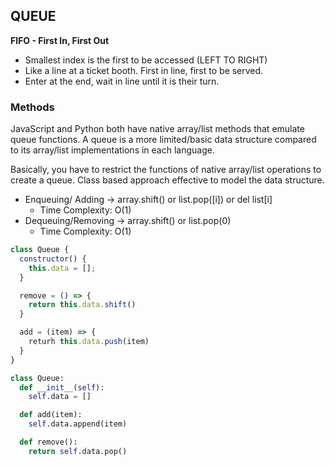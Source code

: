 ## QUEUE
**FIFO - First In, First Out**
- Smallest index is the first to be accessed (LEFT TO RIGHT) 
- Like a line at a ticket booth. First in line, first to be served.
- Enter at the end, wait in line until it is their turn.

### Methods
JavaScript and Python both have native array/list methods that emulate queue functions. A queue is a more limited/basic data structure compared to its array/list implementations in each language.

Basically, you have to restrict the functions of native array/list operations to create a queue. Class based approach effective to model the data structure.

* Enqueuing/ Adding -> array.shift() or list.pop([i]) or del list[i]
    * Time Complexity: O(1)
* Dequeuing/Removing -> array.shift() or list.pop(0)
    * Time Complexity: O(1)

```javascript
class Queue {
  constructor() {
    this.data = [];
  }

  remove = () => {
    return this.data.shift()
  }

  add = (item) => {
    returh this.data.push(item)
  }
}
```

```python
class Queue:
  def __init__(self):
    self.data = []

  def add(item):
    self.data.append(item)

  def remove():
    return self.data.pop()

```